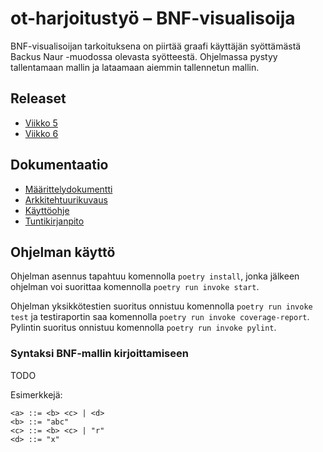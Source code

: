 # ot-harjoitustyö – BNF-visualisoija

BNF-visualisoijan tarkoituksena on piirtää graafi käyttäjän syöttämästä Backus Naur -muodossa olevasta syötteestä. Ohjelmassa pystyy tallentamaan mallin ja lataamaan aiemmin tallennetun mallin.

## Releaset
* [Viikko 5](https://github.com/simokettunen/ot-harjoitustyo/releases/tag/viikko5)
* [Viikko 6](https://github.com/simokettunen/ot-harjoitustyo/releases/tag/viikko6)

## Dokumentaatio
* [Määrittelydokumentti](dokumentaatio/vaatimusmaarittely.md)
* [Arkkitehtuurikuvaus](dokumentaatio/arkkitehtuuri.md)
* [Käyttöohje](dokumentaatio/kayttoohje.md)
* [Tuntikirjanpito](dokumentaatio/tuntikirjanpito.md)

## Ohjelman käyttö
Ohjelman asennus tapahtuu komennolla `poetry install`, jonka jälkeen ohjelman voi suorittaa komennolla `poetry run invoke start`.

Ohjelman yksikkötestien suoritus onnistuu komennolla `poetry run invoke test` ja testiraportin saa komennolla `poetry run invoke coverage-report`. Pylintin suoritus onnistuu komennolla `poetry run invoke pylint`.

### Syntaksi BNF-mallin kirjoittamiseen
TODO

Esimerkkejä:

    <a> ::= <b> <c> | <d>
    <b> ::= "abc"
    <c> ::= <b> <c> | "r"
    <d> ::= "x"
    